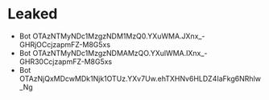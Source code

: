 # Leaked
 - Bot OTAzNTMyNDc1MzgzNDM1MzQ0.YXuWMA.JXnx_-GHRjOCcjzapmFZ-M8G5xs
 - Bot OTAzNTMyNDc1MzgzNDMAMzQO.YXulWMA.IXnx_-GHR30CcjzapmFZ-M8G5xs
 - Bot OTAzNjQxMDcwMDk1Njk1OTUz.YXv7Uw.ehTXHNv6HLDZ4IaFkg6NRhlw_Ng
